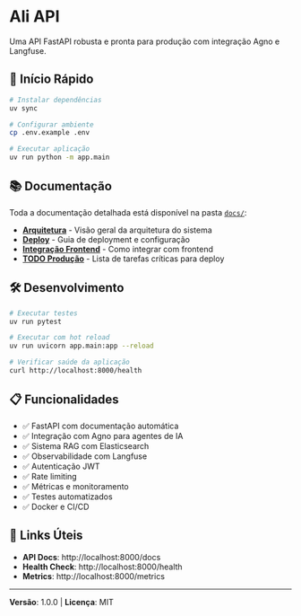 # Ali API

Uma API FastAPI robusta e pronta para produção com integração Agno e Langfuse.

## 🚀 Início Rápido

```bash
# Instalar dependências
uv sync

# Configurar ambiente
cp .env.example .env

# Executar aplicação
uv run python -m app.main
```

## 📚 Documentação

Toda a documentação detalhada está disponível na pasta [`docs/`](./docs/):

- **[Arquitetura](./docs/ARCHITECTURE.md)** - Visão geral da arquitetura do sistema
- **[Deploy](./docs/DEPLOY.md)** - Guia de deployment e configuração
- **[Integração Frontend](./docs/FRONTEND_INTEGRATION.md)** - Como integrar com frontend
- **[TODO Produção](./docs/PRODUCTION_TODO.md)** - Lista de tarefas críticas para deploy

## 🛠️ Desenvolvimento

```bash
# Executar testes
uv run pytest

# Executar com hot reload
uv run uvicorn app.main:app --reload

# Verificar saúde da aplicação
curl http://localhost:8000/health
```

## 📋 Funcionalidades

- ✅ FastAPI com documentação automática
- ✅ Integração com Agno para agentes de IA
- ✅ Sistema RAG com Elasticsearch
- ✅ Observabilidade com Langfuse
- ✅ Autenticação JWT
- ✅ Rate limiting
- ✅ Métricas e monitoramento
- ✅ Testes automatizados
- ✅ Docker e CI/CD

## 🔗 Links Úteis

- **API Docs**: http://localhost:8000/docs
- **Health Check**: http://localhost:8000/health
- **Metrics**: http://localhost:8000/metrics

---

**Versão**: 1.0.0 | **Licença**: MIT